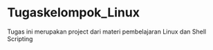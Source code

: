 # Tugaskelompok_Linux
Tugas ini merupakan project dari materi pembelajaran Linux dan Shell Scripting
